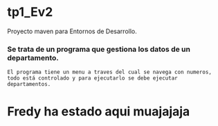 # tp1_Ev2
Proyecto maven para Entornos de Desarrollo.
### Se trata de un programa que gestiona los datos de un departamento.

    El programa tiene un menu a traves del cual se navega con numeros, todo está controlado y para ejecutarlo se debe ejecutar  departamentos.

# Fredy ha estado aqui muajajaja
